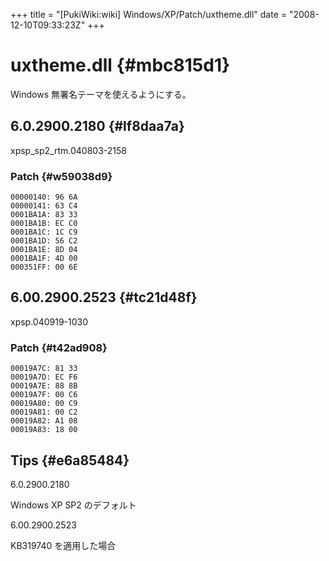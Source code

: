 +++
title = "[PukiWiki:wiki] Windows/XP/Patch/uxtheme.dll"
date = "2008-12-10T09:33:23Z"
+++

# uxtheme.dll  {#mbc815d1}
Windows 無署名テーマを使えるようにする。


## 6.0.2900.2180  {#lf8daa7a}
xpsp_sp2_rtm.040803-2158

### Patch  {#w59038d9}

```
00000140: 96 6A
00000141: 63 C4
0001BA1A: 83 33
0001BA1B: EC C0
0001BA1C: 1C C9
0001BA1D: 56 C2
0001BA1E: 8D 04
0001BA1F: 4D 00
000351FF: 00 6E

```

## 6.00.2900.2523  {#tc21d48f}
xpsp.040919-1030

### Patch  {#t42ad908}

```
00019A7C: 81 33
00019A7D: EC F6
00019A7E: 88 8B
00019A7F: 00 C6
00019A80: 00 C9
00019A81: 00 C2
00019A82: A1 08
00019A83: 18 00

```

## Tips  {#e6a85484}
6.0.2900.2180

Windows XP SP2 のデフォルト

6.00.2900.2523

KB319740 を適用した場合
